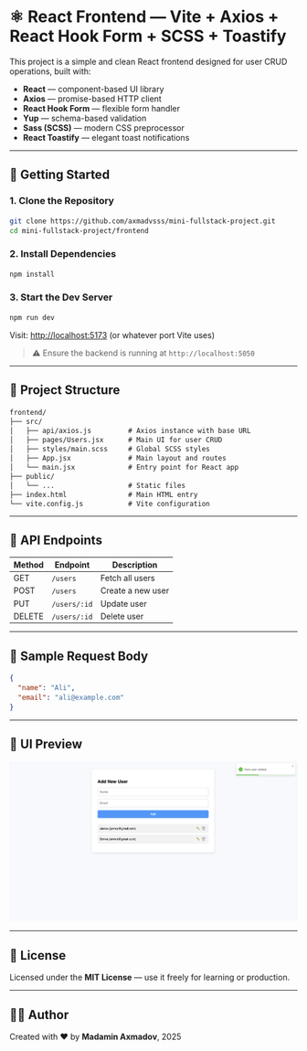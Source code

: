 # ⚛️ React Frontend — Vite + Axios + React Hook Form + SCSS + Toastify

This project is a simple and clean React frontend designed for user CRUD operations, built with:

- **React** — component-based UI library
- **Axios** — promise-based HTTP client
- **React Hook Form** — flexible form handler
- **Yup** — schema-based validation
- **Sass (SCSS)** — modern CSS preprocessor
- **React Toastify** — elegant toast notifications

---

## 🚀 Getting Started

### 1. Clone the Repository

```bash
git clone https://github.com/axmadvsss/mini-fullstack-project.git
cd mini-fullstack-project/frontend
```

### 2. Install Dependencies

```bash
npm install
```

### 3. Start the Dev Server

```bash
npm run dev
```

Visit: [http://localhost:5173](http://localhost:5173) (or whatever port Vite uses)

> ⚠️ Ensure the backend is running at `http://localhost:5050`

---

## 📁 Project Structure

```text
frontend/
├── src/
│   ├── api/axios.js         # Axios instance with base URL
│   ├── pages/Users.jsx      # Main UI for user CRUD
│   ├── styles/main.scss     # Global SCSS styles
│   ├── App.jsx              # Main layout and routes
│   └── main.jsx             # Entry point for React app
├── public/
│   └── ...                  # Static files
├── index.html               # Main HTML entry
└── vite.config.js           # Vite configuration
```

---

## 📡 API Endpoints

| Method | Endpoint        | Description       |
|--------|------------------|-------------------|
| GET    | `/users`         | Fetch all users   |
| POST   | `/users`         | Create a new user |
| PUT    | `/users/:id`     | Update user       |
| DELETE | `/users/:id`     | Delete user       |

---

## 🧪 Sample Request Body

```json
{
  "name": "Ali",
  "email": "ali@example.com"
}
```

---

## 📸 UI Preview

![User Interface Screenshot](../frontend/ui-photo.png)

---

## 📜 License

Licensed under the **MIT License** — use it freely for learning or production.

---

## 👨‍💻 Author

Created with ❤️ by **Madamin Axmadov**, 2025
